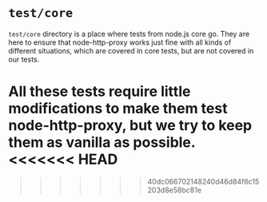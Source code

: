 # `test/core`

`test/core` directory is a place where tests from node.js core go. They are
here to ensure that node-http-proxy works just fine with all kinds of
different situations, which are covered in core tests, but are not covered in
our tests.

All these tests require little modifications to make them test node-http-proxy,
but we try to keep them as vanilla as possible.
<<<<<<< HEAD
=======

>>>>>>> 40dc066702148240d46d84f6c15203d8e58bc81e
